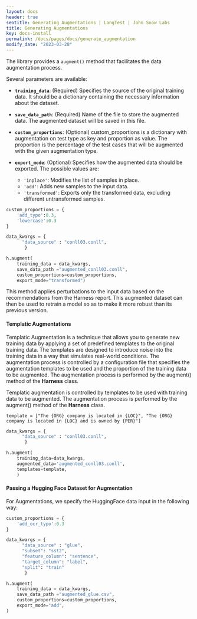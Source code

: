```yaml
---
layout: docs
header: true
seotitle: Generating Augmentations | LangTest | John Snow Labs
title: Generating Augmentations
key: docs-install
permalink: /docs/pages/docs/generate_augmentation
modify_date: "2023-03-28"
---
```


<div class="main-docs" markdown="1"><div class="h3-box" markdown="1">

The library provides a `augment()` method that facilitates the data augmentation process. 

Several parameters are available: 

- **`training_data`**: (Required) Specifies the source of the original training data. It should be a dictionary containing the necessary information about the dataset.

- **`save_data_path`**: (Required) Name of the file to store the augmented data. The augmented dataset will be saved in this file.

- **`custom_proportions`**: (Optional) custom_proportions is a dictionary with augmentation on test type as key and proportion as value. The proportion is the percentage of the test cases that will be augmented with the given augmentation type.

- **`export_mode`**: (Optional) Specifies how the augmented data should be exported. The possible values are:
    - `'inplace'`: Modifies the list of samples in place.
    - `'add'`: Adds new samples to the input data.
    - `'transformed'`: Exports only the transformed data, excluding different untransformed samples.

```python
custom_proportions = {
    'add_typo':0.3,
    'lowercase':0.3
}

data_kwargs = {
      "data_source" : "conll03.conll",
       }

h.augment(
    training_data = data_kwargs,
    save_data_path ="augmented_conll03.conll",
    custom_proportions=custom_proportions,
    export_mode="transformed")
```

This method applies perturbations to the input data based on the recommendations from the Harness report. This augmented dataset can then be used to retrain a model so as to make it more robust than its previous version.

</div></div><div class="h3-box" markdown="1">

#### Templatic Augmentations

Templatic Augmentation is a technique that allows you to generate new training data by applying a set of predefined templates to the original training data. The templates are designed to introduce noise into the training data in a way that simulates real-world conditions. The augmentation process is controlled by a configuration file that specifies the augmentation templates to be used and the proportion of the training data to be augmented. The augmentation process is performed by the augment() method of the **Harness** class.

Templatic augmentation is controlled by templates to be used with training data to be augmented. The augmentation process is performed by the augment() method of the **Harness** class.

```
template = ["The {ORG} company is located in {LOC}", "The {ORG} company is located in {LOC} and is owned by {PER}"]

```

```python
data_kwargs = {
      "data_source" : "conll03.conll",
       }

h.augment(
    training_data=data_kwargs,
    augmented_data='augmented_conll03.conll',
    templates=template,
    )
```

</div><div class="h3-box" markdown="1">

#### Passing a Hugging Face Dataset for Augmentation

For Augmentations, we specify the HuggingFace data input in the following way:

```python
custom_proportions = {
    'add_ocr_typo':0.3
}

data_kwargs = {
      "data_source" : "glue",
      "subset": "sst2",
      "feature_column": "sentence",
      "target_column": "label",
      "split": "train"
       }

h.augment(
    training_data = data_kwargs,
    save_data_path ="augmented_glue.csv",
    custom_proportions=custom_proportions,
    export_mode="add",
)
```

</div>